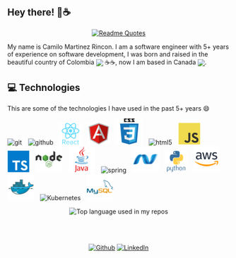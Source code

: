 ## Hey there! 👋☕

<p align="center">
  <a href="https://github.com/piyushsuthar/github-readme-quotes">
    <img src="https://quotes-github-readme.vercel.app/api?type=horizontal&theme=moonlight&border=true&quote=Everybody+should+learn+to+program+a+computer+because+it+teaches+you+how+to+think.&author=Steve+Jobs" alt="Readme Quotes"/>
  </a>
</p>

My name is Camilo Martinez Rincon. I am a software engineer with 5+ years of experience on software development, I was born and raised in the beautiful country of Colombia <img src="https://cdnjs.cloudflare.com/ajax/libs/twemoji/14.0.2/svg/1f1e8-1f1f4.svg" width="20" align="center"/> ☕☕, now I am based in Canada <img src="https://cdnjs.cloudflare.com/ajax/libs/twemoji/14.0.2/svg/1f1e8-1f1e6.svg" width="20" align="center"/>.

## 💻 Technologies

This are some of the technologies I have used in the past 5+ years 😄

<p align="left">
<img src="https://www.vectorlogo.zone/logos/git-scm/git-scm-icon.svg" alt="git" width="50" style="padding-right:10px"/>
<img src="https://user-images.githubusercontent.com/3369400/139447912-e0f43f33-6d9f-45f8-be46-2df5bbc91289.png" alt="github" width="50" style="padding-right:10px"/>
<img src="https://raw.githubusercontent.com/devicons/devicon/master/icons/react/react-original-wordmark.svg" alt="react" width="50" style="padding-right:10px"/>
<img src="https://raw.githubusercontent.com/devicons/devicon/master/icons/angularjs/angularjs-original.svg" alt="angular-js" width="50" style="padding-right:10px"/>
<img src="https://raw.githubusercontent.com/devicons/devicon/master/icons/css3/css3-original-wordmark.svg" alt="css3" width="60" style="padding-right:10px"/>
<img src="https://cdn.jsdelivr.net/gh/devicons/devicon/icons/html5/html5-original.svg" alt="html5" width="50" style="padding-right:10px"/>
<img src="https://raw.githubusercontent.com/devicons/devicon/master/icons/javascript/javascript-original.svg" alt="javascript" width="50" style="padding-right:10px"/>
<img src="https://raw.githubusercontent.com/devicons/devicon/master/icons/typescript/typescript-original.svg" alt="typescript" width="50" style="padding-right:10px"/>
<img src="https://raw.githubusercontent.com/devicons/devicon/master/icons/nodejs/nodejs-original-wordmark.svg" alt="nodejs" width="60" style="padding-right:10px"/>
<img src="https://raw.githubusercontent.com/devicons/devicon/master/icons/java/java-original-wordmark.svg" alt="java" width="60" style="padding-right:10px"/>
<img src="https://www.vectorlogo.zone/logos/springio/springio-icon.svg" alt="spring" width="50" style="padding-right:10px"/>
<img src="https://raw.githubusercontent.com/devicons/devicon/master/icons/dot-net/dot-net-original.svg" alt=".NET" width="60" style="padding-right:10px"/>
<img src="https://raw.githubusercontent.com/devicons/devicon/master/icons/python/python-original-wordmark.svg" alt="python" width="50" style="padding-right:10px"/>
<img src="https://raw.githubusercontent.com/github/explore/80688e429a7d4ef2fca1e82350fe8e3517d3494d/topics/aws/aws.png" alt="aws" width="60" style="padding-right:10px"/>
<img src="https://raw.githubusercontent.com/devicons/devicon/master/icons/docker/docker-original.svg" alt="Docker" width="60" style="padding-right:10px"/>
<img src="https://www.vectorlogo.zone/logos/kubernetes/kubernetes-icon.svg" alt="Kubernetes" width="50" style="padding-right:10px"/>
<img src="https://raw.githubusercontent.com/devicons/devicon/master/icons/mysql/mysql-original-wordmark.svg" alt="mysql" width="60" style="padding-right:10px"/>
</p>

<div align="center">
  <img width="" src="https://github-readme-stats.vercel.app/api/top-langs/?username=camilomartinezrincon&layout=compact&hide_title=1&card_width=300" alt="Top language used in my repos" />
  <br />
  <!-- <small>Languages used in my public repos - big fan of JavaScript 😛</small> -->
  <br />
  <br />
</div>

<br/>
<p align="center">
<a href="https://github.com/camilomartinezrincon" target="_blank"><img alt="Github" src="https://img.shields.io/badge/GitHub-%2312100E.svg?&style=for-the-badge&logo=Github&logoColor=white" /></a> <a href="https://www.linkedin.com/in/camilomartinezrincon/" target="_blank"><img alt="LinkedIn" src="https://img.shields.io/badge/linkedin-%230077B5.svg?&style=for-the-badge&logo=linkedin&logoColor=white" /></a>
</p>
